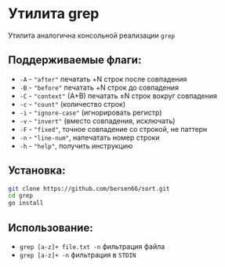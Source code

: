 # Утилита grep

Утилита аналогична консольной реализации ```grep```

## Поддерживаемые флаги:

* ```-A``` - ```"after"``` печатать +N строк после совпадения
* ```-B``` - ```"before"``` печатать +N строк до совпадения
* ```-C``` - ```"context"``` (A+B) печатать ±N строк вокруг совпадения
* ```-c``` - ```"count"``` (количество строк)
* ```-i``` - ```"ignore-case"``` (игнорировать регистр)
* ```-v``` - ```"invert"``` (вместо совпадения, исключать)
* ```-F``` - ```"fixed"```, точное совпадение со строкой, не паттерн
* ```-n``` - ```"line-num"```, напечатать номер строки
* ```-h``` - ```"help"```, получить инструкцию

## Установка: 

```bash
git clone https://github.com/bersen66/sort.git
cd grep
go install
```

## Использование:

* ```grep [a-z]+ file.txt -n``` фильтрация файла
* ```grep [a-z]+ -n```  фильтрация в ```STDIN```
